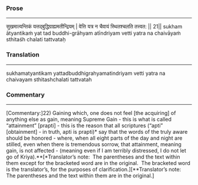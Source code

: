 ### Prose 
 --- 
सुखमात्यन्तिकं यत्तद्बुद्धिग्राह्यमतीन्द्रियम् |
वेत्ति यत्र न चैवायं स्थितश्चलति तत्त्वत: || 21||
sukham ātyantikaṁ yat tad buddhi-grāhyam atīndriyam
vetti yatra na chaivāyaṁ sthitaśh chalati tattvataḥ

### Translation 
 --- 
sukhamatyantikam yattadbuddhigrahyamatindriyam vetti yatra na chaivayam sthitashchalati tattvatah

### Commentary 
 --- 
[Commentary:]22) Gaining which, one does not feel [the acquiring] of anything else as gain, meaning Supreme Gain - this is what is called “attainment” [prapti] - this is the reason that all scriptures (“apti” [obtainment] - in truth, apti is prapti)* say that the words of the truly aware should be honored - where, when all eight parts of the day and night are stilled, even when there is tremendous sorrow, that attainment, meaning gain, is not affected - (meaning even if I am terribly distressed, I do not let go of Kriya).**[*Translator’s note:  The parentheses and the text within them except for the bracketed word are in the original.  The bracketed word is the translator’s, for the purposes of clarification.][**Translator’s note:  The parentheses and the text within them are in the original.]